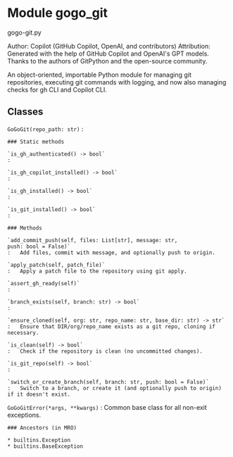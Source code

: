 Module gogo_git
===============
gogo-git.py

Author: Copilot (GitHub Copilot, OpenAI, and contributors)
Attribution: Generated with the help of GitHub Copilot and OpenAI's GPT models. Thanks to the authors of GitPython and the open-source community.

An object-oriented, importable Python module for managing git repositories, executing git commands with logging, 
and now also managing checks for gh CLI and Copilot CLI.

Classes
-------

`GoGoGit(repo_path: str)`
:   

    ### Static methods

    `is_gh_authenticated() ‑> bool`
    :

    `is_gh_copilot_installed() ‑> bool`
    :

    `is_gh_installed() ‑> bool`
    :

    `is_git_installed() ‑> bool`
    :

    ### Methods

    `add_commit_push(self, files: List[str], message: str, push: bool = False)`
    :   Add files, commit with message, and optionally push to origin.

    `apply_patch(self, patch_file)`
    :   Apply a patch file to the repository using git apply.

    `assert_gh_ready(self)`
    :

    `branch_exists(self, branch: str) ‑> bool`
    :

    `ensure_cloned(self, org: str, repo_name: str, base_dir: str) ‑> str`
    :   Ensure that DIR/org/repo_name exists as a git repo, cloning if necessary.

    `is_clean(self) ‑> bool`
    :   Check if the repository is clean (no uncommitted changes).

    `is_git_repo(self) ‑> bool`
    :

    `switch_or_create_branch(self, branch: str, push: bool = False)`
    :   Switch to a branch, or create it (and optionally push to origin) if it doesn't exist.

`GoGoGitError(*args, **kwargs)`
:   Common base class for all non-exit exceptions.

    ### Ancestors (in MRO)

    * builtins.Exception
    * builtins.BaseException